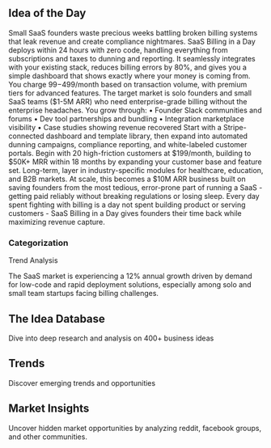 ## Idea of the Day

Small SaaS founders waste precious weeks battling broken billing systems that leak revenue and create compliance nightmares. SaaS Billing in a Day deploys within 24 hours with zero code, handling everything from subscriptions and taxes to dunning and reporting. It seamlessly integrates with your existing stack, reduces billing errors by 80%, and gives you a simple dashboard that shows exactly where your money is coming from. You charge $99-$499/month based on transaction volume, with premium tiers for advanced features. The target market is solo founders and small SaaS teams ($1-5M ARR) who need enterprise-grade billing without the enterprise headaches. You grow through: • Founder Slack communities and forums • Dev tool partnerships and bundling • Integration marketplace visibility • Case studies showing revenue recovered Start with a Stripe-connected dashboard and template library, then expand into automated dunning campaigns, compliance reporting, and white-labeled customer portals. Begin with 20 high-friction customers at $199/month, building to $50K+ MRR within 18 months by expanding your customer base and feature set. Long-term, layer in industry-specific modules for healthcare, education, and B2B markets. At scale, this becomes a $10M ARR business built on saving founders from the most tedious, error-prone part of running a SaaS - getting paid reliably without breaking regulations or losing sleep. Every day spent fighting with billing is a day not spent building product or serving customers - SaaS Billing in a Day gives founders their time back while maximizing revenue capture.

### Categorization

Trend Analysis

The SaaS market is experiencing a 12% annual growth driven by demand for low-code and rapid deployment solutions, especially among solo and small team startups facing billing challenges.

## The Idea Database

Dive into deep research and analysis on 400+ business ideas

## Trends

Discover emerging trends and opportunities

## Market Insights

Uncover hidden market opportunities by analyzing reddit, facebook groups, and other communities.